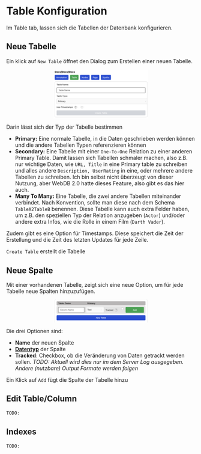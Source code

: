 # Table Konfiguration

Im Table tab, lassen sich die Tabellen der Datenbank konfigurieren.

## Neue Tabelle

Ein klick auf `New Table` öffnet den Dialog zum Erstellen einer neuen Tabelle.

<img style="width: 50%; display: block; margin: 0 auto;" src="chapter_table_2.png"/>

Darin lässt sich der Typ der Tabelle bestimmen

- **Primary:** Eine normale Tabelle, in die Daten geschrieben werden können und
  die andere Tabellen Typen referenzieren können
- **Secondary:** Eine Tabelle mit einer `One-To-One` Relation zu einer anderen
  Primary Table. Damit lassen sich Tabellen schmaler machen, also z.B. nur
  wichtige Daten, wie `URL, Title` in eine Primary table zu schreiben und alles
  andere `Description, UserRating` in eine, oder mehrere andere Tabellen zu
  schreiben. Ich bin selbst nicht überzeugt von dieser Nutzung, aber WebDB 2.0
  hatte dieses Feature, also gibt es das hier auch.
- **Many To Many:** Eine Tabelle, die zwei andere Tabellen miteinander
  verbindet. Nach Konvention, sollte man diese nach dem Schema `TableA2TableB`
  benennen. Diese Tabelle kann auch extra Felder haben, um z.B. den speziellen
  Typ der Relation anzugeben (`Actor`) und/oder andere extra Infos, wie die
  Rolle in einem Film (`Darth Vader`).

Zudem gibt es eine Option für Timestamps. Diese speichert die Zeit der
Erstellung und die Zeit des letzten Updates für jede Zeile.

`Create Table` erstellt die Tabelle

## Neue Spalte

Mit einer vorhandenen Tabelle, zeigt sich eine neue Option, um für jede Tabelle
neue Spalten hinzuzufügen.

<img style="width: 50%; display: block; margin: 0 auto;" src="chapter_table_3.png"/>

Die drei Optionen sind:
- **Name** der neuen Spalte
- [**Datentyp**](https://www.sqlite.org/datatype3.html) der Spalte
- **Tracked**: Checkbox, ob die Veränderung von Daten getrackt werden sollen. *TODO: Aktuell wird dies nur im dem Server Log ausgegeben. Andere (nutzbare) Output Formate werden folgen*

Ein Klick auf `Add` fügt die Spalte der Tabelle hinzu

## Edit Table/Column

```
TODO:
```


## Indexes

```
TODO:
```
